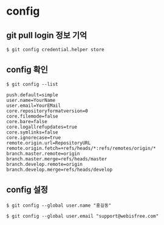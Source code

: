 # config

## git pull login 정보 기억

```shell
$ git config credential.helper store
```

## config 확인

```shell
$ git config --list

push.default=simple
user.name=YourName
user.email=YourEMail
core.repositoryformatversion=0
core.filemode=false
core.bare=false
core.logallrefupdates=true
core.symlinks=false
core.ignorecase=true
remote.origin.url=RepositoryURL
remote.origin.fetch=+refs/heads/*:refs/remotes/origin/*
branch.master.remote=origin
branch.master.merge=refs/heads/master
branch.develop.remote=origin
branch.develop.merge=refs/heads/develop
```

## config 설정

```shell
$ git config --global user.name "홍길동"

$ git config --global user.email "support@webisfree.com"
```
